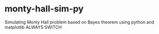 # monty-hall-sim-py
Simulating Monty Hall problem based on Bayes theorem using python and matplotlib
ALWAYS SWITCH
